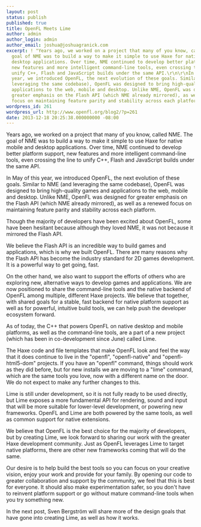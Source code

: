 ```yaml
---
layout: post
status: publish
published: true
title: OpenFL Meets Lime
author: admin
author_login: admin
author_email: joshua@joshuagranick.com
excerpt: ! "Years ago, we worked on a project that many of you know, called NME. The
  goal of NME was to build a way to make it simple to use Haxe for native mobile and
  desktop applications. Over time, NME continued to develop better platform support,
  new features and more intelligent command-line tools, even crossing the line to
  unify C++, Flash and JavaScript builds under the same API.\r\n\r\nIn May of this
  year, we introduced OpenFL, the next evolution of these goals. Similar to NME (and
  leveraging the same codebase), OpenFL was designed to bring high-quality games and
  applications to the web, mobile and desktop. Unlike NME, OpenFL was designed for
  greater emphasis on the Flash API (which NME already mirrored), as well as a renewed
  focus on maintaining feature parity and stability across each platform."
wordpress_id: 261
wordpress_url: http://www.openfl.org/blog2/?p=261
date: 2013-12-18 20:25:38.000000000 -08:00
---
```

Years ago, we worked on a project that many of you know, called NME. The goal of NME was to build a way to make it simple to use Haxe for native mobile and desktop applications. Over time, NME continued to develop better platform support, new features and more intelligent command-line tools, even crossing the line to unify C++, Flash and JavaScript builds under the same API.

In May of this year, we introduced OpenFL, the next evolution of these goals. Similar to NME (and leveraging the same codebase), OpenFL was designed to bring high-quality games and applications to the web, mobile and desktop. Unlike NME, OpenFL was designed for greater emphasis on the Flash API (which NME already mirrored), as well as a renewed focus on maintaining feature parity and stability across each platform.<a id="more"></a><a id="more-261"></a>

Though the majority of developers have been excited about OpenFL, some have been hesitant because although they loved NME, it was not because it mirrored the Flash API.

We believe the Flash API is an incredible way to build games and applications, which is why we built OpenFL. There are many reasons why the Flash API has become the industry standard for 2D games development. It is a powerful way to get going, fast.

On the other hand, we also want to support the efforts of others who are exploring new, alternative ways to develop games and applications. We are now positioned to share the command-line tools and the native backend of OpenFL among multiple, different Haxe projects. We believe that together, with shared goals for a stable, fast backend for native platform support as well as for powerful, intuitive build tools, we can help push the developer ecosystem forward.

As of today, the C++ that powers OpenFL on native desktop and mobile platforms, as well as the command-line tools, are a part of a new project (which has been in co-development since June) called Lime.

The Haxe code and file templates that make OpenFL look and feel the way that it does continue to live in the "openfl", "openfl-native" and "openfl-html5-dom" projects. If you have an "openfl" command, things should work as they did before, but for new installs we are moving to a "lime" command, which are the same tools you love, now with a different name on the door. We do not expect to make any further changes to this.

Lime is still under development, so it is not fully ready to be used directly, but Lime exposes a more fundamental API for rendering, sound and input that will be more suitable for lower-level development, or powering new frameworks. OpenFL and Lime are both powered by the same tools, as well as common support for native extensions.

We believe that OpenFL is the best choice for the majority of developers, but by creating Lime, we look forward to sharing our work with the greater Haxe development community. Just as OpenFL leverages Lime to target native platforms, there are other new frameworks coming that will do the same.

Our desire is to help build the best tools so you can focus on your creative vision, enjoy your work and provide for your family. By opening our code to greater collaboration and support by the community, we feel that this is best for everyone. It should also make experimentation safer, so you don't have to reinvent platform support or go without mature command-line tools when you try something new.

In the next post, Sven Bergstr&ouml;m will share more of the design goals that have gone into creating Lime, as well as how it works.
